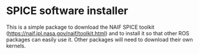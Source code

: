 # SPICE software installer

This is a simple package to download the NAIF SPICE toolkit (https://naif.jpl.nasa.gov/naif/toolkit.html)
and to install it so that other ROS packages can easily use it.  Other packages will need to download
their own kernels.

